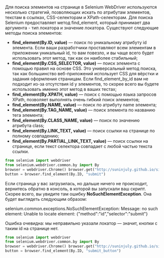 Для поиска элементов на странице в Selenium WebDriver используются несколько стратегий, позволяющих искать по атрибутам элементов, текстам в ссылках, CSS-селекторам и XPath-селекторам. Для поиска Selenium предоставляет метод find_element, который принимает два аргумента - тип локатора и значение локатора. Существуют следующие методы поиска элементов:

- **find_element(By.ID, value)** — поиск по уникальному атрибуту id элемента. Если ваши разработчики проставляют всем элементам в приложении уникальный id, то вам повезло, и вы чаще всего будет использовать этот метод, так как он наиболее стабильный;
- **find_element(By.CSS_SELECTOR, value)** — поиск элемента с помощью правил на основе CSS. Это универсальный метод поиска, так как большинство веб-приложений использует CSS для вёрстки и задания оформления страницам. Если find_element_by_id вам не подходит из-за отсутствия id у элементов, то скорее всего вы будете использовать именно этот метод в ваших тестах;
- **find_element(By.XPATH, value)** — поиск с помощью языка запросов XPath, позволяет выполнять очень гибкий поиск элементов;
- **find_element(By.NAME, value)** — поиск по атрибуту name элемента;
- **find_element(By.TAG_NAME, value)** — поиск элемента по названию тега элемента;
- **find_element(By.CLASS_NAME, value)** — поиск по значению атрибута class;
- **find_element(By.LINK_TEXT, value)** — поиск ссылки на странице по полному совпадению;
- **find_element(By.PARTIAL_LINK_TEXT, value)** — поиск ссылки на странице, если текст селектора совпадает с любой частью текста ссылки.

```python
from selenium import webdriver 
from selenium.webdriver.common.by import By 
browser = webdriver.Chrome() browser.get("http://suninjuly.github.io/simple_form_find_task.html") 
button = browser.find_element(By.ID, "submit")
```
Если страница у вас загрузилась, но дальше ничего не происходит, вернитесь обратно в консоль, в которой вы запускали ваш скрипт. Скорее всего, вы увидите там ошибку **NoSuchElementException**. Она будет выглядеть следующим образом:

selenium.common.exceptions.NoSuchElementException: Message: no such element: Unable to locate element: {"method":"id","selector":"submit"}

Ошибка очевидна: мы неправильно указали локатор — значит, кнопки с таким id на странице нет.

```python
from selenium import webdriver 
from selenium.webdriver.common.by import By 
browser = webdriver.Chrome() browser.get("http://suninjuly.github.io/simple_form_find_task.html") 
button = browser.find_element(By.ID, "submit_button")
```